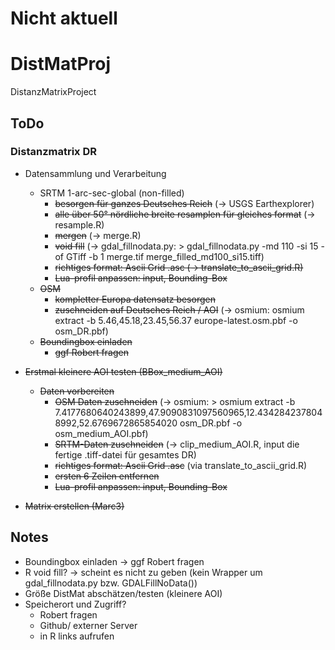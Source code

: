 # Nicht aktuell
# DistMatProj 
 DistanzMatrixProject

## ToDo
### Distanzmatrix DR

* Datensammlung und Verarbeitung
   - SRTM 1-arc-sec-global (non-filled)
      * ~~besorgen für ganzes Deutsches Reich~~ (&rarr; USGS Earthexplorer)
      * ~~alle über 50° nördliche breite resamplen für gleiches format~~ (&rarr; resample.R)
      * ~~mergen~~ (&rarr; merge.R)
      * ~~void fill~~ (&rarr; gdal_fillnodata.py: > gdal_fillnodata.py -md 110 -si 15 -of GTiff -b 1 merge.tif merge_filled_md100_si15.tiff)
      * ~~richtiges format: Ascii Grid .asc (&rarr; translate_to_ascii_grid.R)~~
      * ~~Lua-profil anpassen: input, Bounding-Box~~
   - ~~OSM~~
      * ~~kompletter Europa datensatz besorgen~~
      * ~~zuschneiden auf Deutsches Reich / AOI~~ (&rarr; osmium: osmium extract -b 5.46,45.18,23.45,56.37 europe-latest.osm.pbf -o osm_DR.pbf)
   - ~~Boundingbox einladen~~
       * ~~ggf Robert fragen~~
* ~~Erstmal kleinere AOI testen (BBox_medium_AOI)~~
  - ~~Daten vorbereiten~~
    * ~~OSM Daten zuschneiden~~ (&rarr; osmium: > osmium extract -b 7.4177680640243899,47.9090831097560965,12.4342842378048992,52.6769672865854020 osm_DR.pbf -o osm_medium_AOI.pbf) 
    * ~~SRTM-Daten zuschneiden~~ (&rarr; clip_medium_AOI.R, input die fertige .tiff-datei für gesamtes DR)
    * ~~richtiges format: Ascii Grid .asc~~ (via translate_to_ascii_grid.R)
    * ~~ersten 6 Zeilen entfernen~~
    * ~~Lua-profil anpassen: input, Bounding-Box~~
         
 
* ~~Matrix erstellen (Marc3)~~
 
      
## Notes

* Boundingbox einladen
    -> ggf Robert fragen
* R void fill? &rarr; scheint es nicht zu geben (kein Wrapper um gdal_fillnodata.py bzw. GDALFillNoData())
* Größe DistMat abschätzen/testen (kleinere AOI)
* Speicherort und Zugriff?
    - Robert fragen
    - Github/ externer Server
    - in R links aufrufen
